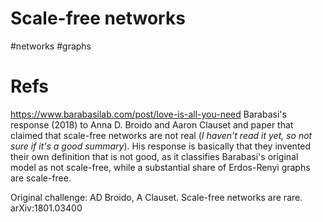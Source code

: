 # Scale-free networks

#networks #graphs

# Refs

https://www.barabasilab.com/post/love-is-all-you-need
Barabasi's response (2018) to Anna D. Broido and Aaron Clauset and paper that claimed that scale-free networks are not real (_I haven't read it yet, so not sure if it's a good summary_). His response is basically that they invented their own definition that is not good, as it classifies Barabasi's original model as not scale-free, while a substantial share of Erdos-Renyi graphs are scale-free.

Original challenge:
AD Broido, A Clauset. Scale-free networks are rare. arXiv:1801.03400